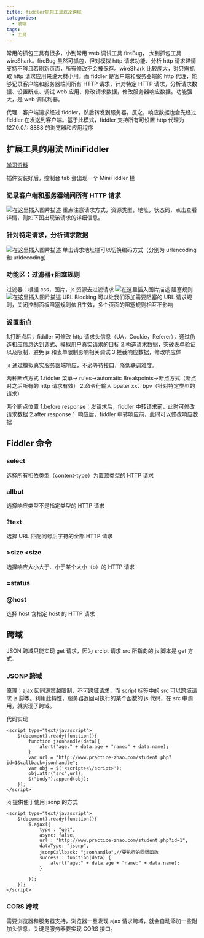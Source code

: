 ```yaml
---
title: fiddler抓包工具以及跨域
categories:
  - 前端
tags:
  - 工具
---
```


<!--more-->

常用的抓包工具有很多，小到常用 web 调试工具 fireBug， 大到抓包工具 wireShark。fireBug 虽然可抓包，但对模拟 http 请求功能、分析 http 请求详情支持不够且若刷新页面，所有修改不会被保存。wireShark 比较庞大，对只需抓取 http 请求应用来说大材小用。而 fiddler 是客户端和服务器端的 http 代理，能够记录客户端和服务器端间所有 HTTP 请求，针对特定 HTTP 请求，分析请求数据、设置断点、调试 web 应用、修改请求数据，修改服务器响应数据。功能强大，是 web 调试利器。

代理：客户端请求经过 fiddler，然后转发到服务器。反之，响应数据也会先经过 fiddler 在发送到客户端。基于此模式，fiddler 支持所有可设置 http 代理为 127.0.0.1::8888 的浏览器和应用程序

## 扩展工具的用法 MiniFiddler

[学习资料](https://www.cnblogs.com/yyhh/p/5140852.html)

插件安装好后，控制台 tab 会出现一个 MiniFiddler 栏

### 记录客户端和服务器端间所有 HTTP 请求

![在这里插入图片描述](https://img-blog.csdnimg.cn/20200619103605922.png?x-oss-process=image/watermark,type_ZmFuZ3poZW5naGVpdGk,shadow_10,text_aHR0cHM6Ly9ibG9nLmNzZG4ubmV0L2xqbGhuaWNr,size_16,color_FFFFFF,t_70)
重点注意请求方式，资源类型，地址，状态码，点击查看详情，则如下图出现该请求的详细信息。

### 针对特定请求，分析请求数据

![在这里插入图片描述](https://img-blog.csdnimg.cn/20200619103317321.png?x-oss-process=image/watermark,type_ZmFuZ3poZW5naGVpdGk,shadow_10,text_aHR0cHM6Ly9ibG9nLmNzZG4ubmV0L2xqbGhuaWNr,size_16,color_FFFFFF,t_70)
单击请求地址栏可以切换编码方式（分别为 urlencoding 和 urldecoding）

### 功能区：过滤器+阻塞规则

过滤器：根据 css，图片，js 资源去过滤请求
![在这里插入图片描述](https://img-blog.csdnimg.cn/20200619104024837.png?x-oss-process=image/watermark,type_ZmFuZ3poZW5naGVpdGk,shadow_10,text_aHR0cHM6Ly9ibG9nLmNzZG4ubmV0L2xqbGhuaWNr,size_16,color_FFFFFF,t_70)
阻塞规则
![在这里插入图片描述](https://img-blog.csdnimg.cn/20200619105450165.png?x-oss-process=image/watermark,type_ZmFuZ3poZW5naGVpdGk,shadow_10,text_aHR0cHM6Ly9ibG9nLmNzZG4ubmV0L2xqbGhuaWNr,size_16,color_FFFFFF,t_70)
URL Blocking 可以让我们添加需要阻塞的 URL 请求规则，关闭控制面板阻塞规则依旧生效，多个页面的阻塞规则相互不影响

### 设置断点

1.打断点后，fiddler 可修改 http 请求头信息（UA，Cookie，Referer），通过伪造相应信息达到调式、模拟用户真实请求的目标 2.构造请求数据，突破表单验证以及限制，避免 js 和表单限制影响相关调试 3.拦截响应数据，修改响应体

js 通过模拟真实服务器端响应，不必等待接口，降低联调难度。

两种断点方式
1.fiddler 菜单-> rules->automatic Breakpoints->断点方式（断点对之后所有的 http 请求有效） 2.命令行输入 bpater xx、bpv（针对特定类型的请求）

两个断点位置
1.before response：发请求后，fiddler 中转请求前，此时可修改请求数据
2.after response： 响应后，fiddler 中转响应前，此时可以修改响应数据

## Fiddler 命令

### select

选择所有相依类型（content-type）为置顶类型的 HTTP 请求

### allbut

选择响应类型不是指定类型的 HTTP 请求

### ?text

选择 URL 匹配问号后字符的全部 HTTP 请求

### >size <size

选择响应大小大于、小于某个大小（b）的 HTTP 请求

### =status

### @host

选择 host 含指定 host 的 HTTP 请求

## 跨域

JSON 跨域只能实现 get 请求，因为 srcipt 请求 src 所指向的 js 脚本是 get 方式。

### JSONP 跨域

原理：ajax 因同源策越限制，不可跨域请求，而 script 标签中的 src 可以跨域请求 js 脚本。利用此特性，服务器返回可执行的某个函数的 js 代码，在 src 中调用，就实现了跨域。

代码实现

```
<script type="text/javascript">
	$(document).ready(function(){
        function jsonhandle(data){
            alert("age:" + data.age + "name:" + data.name);
        }
		var url = "http://www.practice-zhao.com/student.php?id=1&callback=jsonhandle";
		var obj = $('<script><\/script>');
		obj.attr("src",url);
		$("body").append(obj);
	});
</script>
```

jq 提供便于使用 jsonp 的方式

```
<script type="text/javascript">
	$(document).ready(function(){
		$.ajax({
			type : "get",
			async: false,
			url : "http://www.practice-zhao.com/student.php?id=1",
			dataType: "jsonp",
			jsonpCallback: "jsonhandle",//要执行的回调函数
			success : function(data) {
				alert("age:" + data.age + "name:" + data.name);
			}

		});
	});
</script>
```

### CORS 跨域

需要浏览器和服务器支持，浏览器一旦发现 ajax 请求跨域，就会自动添加一些附加头信息，关键是服务器要实现 CORS 接口。
